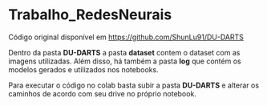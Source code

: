 # Trabalho_RedesNeurais

Código original disponível em https://github.com/ShunLu91/DU-DARTS

Dentro da pasta **DU-DARTS** a pasta **dataset** contem o dataset com as imagens utilizadas. Além disso, há também a pasta **log** que contém os modelos gerados e utilizados nos notebooks.

Para executar o código no colab basta subir a pasta **DU-DARTS** e alterar os caminhos de acordo com seu drive no próprio notebook.  

